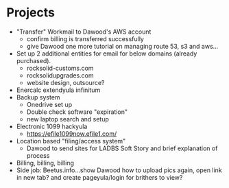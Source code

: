 <!-- TITLE: Projects -->
<!-- SUBTITLE: A queue of projects -->

# Projects
* "Transfer" Workmail to Dawood's AWS account
	* confirm billing is transferred successfully
	* give Dawood one more tutorial on managing route 53, s3 and aws...
* Set up 2 additional entities for email for below domains (already purchased).
	* rocksolid-customs.com
	* rocksolidupgrades.com
	* website design, outsource?
* Enercalc extendyula infinitum
* Backup system
	* Onedrive set up
	* Double check software "expiration"
	* new laptop search and setup
* Electronic 1099 hackyula
	* https://efile1099now.efile1.com/
* Location based "filing/access system"
	* Dawood to send sites for LADBS Soft Story and brief explanation of process
* Billing, billing, billing
* Side job: Beetus.info...show Dawood how to upload pics again, open link in new tab? and create pageyula/login for brithers to view?